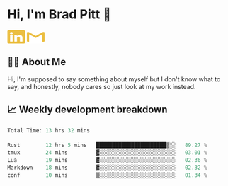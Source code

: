 # Hi, I'm Brad Pitt 👋


<a href="https://www.linkedin.com/in/mathias-mauraisin/" target="blank"><img align="center" src="./icons/linkedin.svg" alt="https://www.linkedin.com/in/mathias-mauraisin/" height="30" width="40" /></a>
<a href="mailto:mathias.mauraisin.pro@gmail.com" target="blank"><img align="center" src="./icons/gmail.svg" alt="redrew" height="30" width="40" /></a>




<!-- ![snap](images/Snap_dark.png?raw=true) -->
<!-- ![snap](images/Snap_dark_bg.png?raw=true) -->


<!-- [![My Skills](https://skillicons.dev/icons?i=c,cpp,html,css,js,ts,)](https://skillicons.dev) -->

## 🙋‍♂️&nbsp;About Me

Hi, I'm supposed to say something about myself but I don't know what to say, and honestly, nobody cares so just look at my work instead.

## 📈&nbsp;Weekly development breakdown

<!-- [![mamaurai's 42 stats](https://badge42.vercel.app/api/v2/cl1l4qz93000609l4yixitcl4/stats?cursusId=21&coalitionId=45)](https://github.com/JaeSeoKim/badge42) -->





<!--START_SECTION:waka-->

```rust
Total Time: 13 hrs 32 mins

Rust        12 hrs 5 mins   ██████████████████████▒░░   89.27 %
tmux        24 mins         ▓░░░░░░░░░░░░░░░░░░░░░░░░   03.01 %
Lua         19 mins         ▓░░░░░░░░░░░░░░░░░░░░░░░░   02.36 %
Markdown    18 mins         ▓░░░░░░░░░░░░░░░░░░░░░░░░   02.32 %
conf        10 mins         ▒░░░░░░░░░░░░░░░░░░░░░░░░   01.34 %
```

<!--END_SECTION:waka-->


